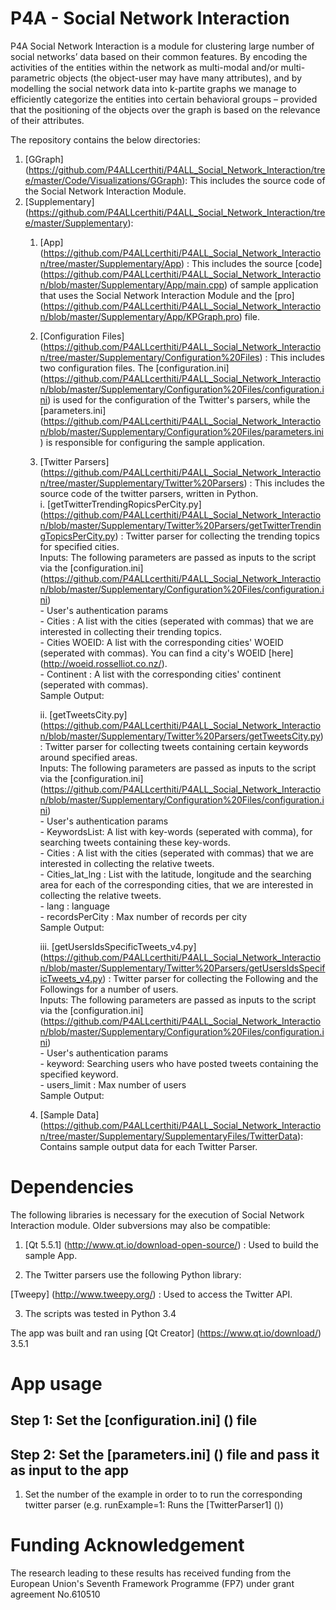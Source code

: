 # P4A - Social Network Interaction     

P4A Social Network Interaction is a module for clustering large number of social networks’ data based on their common features. By encoding the 
activities of the entities within the network as multi-modal and/or multi-parametric objects (the object-user may 
have many attributes), and by modelling the social network data into k-partite graphs we manage to efficiently
 categorize the entities into certain behavioral groups – provided that the positioning of the objects over the 
 graph is based on the relevance of their attributes.

The repository contains the below directories:  

1. [GGraph] (https://github.com/P4ALLcerthiti/P4ALL_Social_Network_Interaction/tree/master/Code/Visualizations/GGraph): This includes the source code of the Social Network Interaction Module.
2. [Supplementary] (https://github.com/P4ALLcerthiti/P4ALL_Social_Network_Interaction/tree/master/Supplementary): 
	1. [App] (https://github.com/P4ALLcerthiti/P4ALL_Social_Network_Interaction/tree/master/Supplementary/App) : This includes the source [code] (https://github.com/P4ALLcerthiti/P4ALL_Social_Network_Interaction/blob/master/Supplementary/App/main.cpp) of  sample application that uses the Social Network Interaction Module and the [pro] (https://github.com/P4ALLcerthiti/P4ALL_Social_Network_Interaction/blob/master/Supplementary/App/KPGraph.pro) file.   
	2. [Configuration Files] (https://github.com/P4ALLcerthiti/P4ALL_Social_Network_Interaction/tree/master/Supplementary/Configuration%20Files) : This includes two configuration files. The [configuration.ini] (https://github.com/P4ALLcerthiti/P4ALL_Social_Network_Interaction/blob/master/Supplementary/Configuration%20Files/configuration.ini) is used for the configuration of the Twitter's parsers, while the [parameters.ini] (https://github.com/P4ALLcerthiti/P4ALL_Social_Network_Interaction/blob/master/Supplementary/Configuration%20Files/parameters.ini) is responsible for configuring the sample application. 
	3. [Twitter Parsers] (https://github.com/P4ALLcerthiti/P4ALL_Social_Network_Interaction/tree/master/Supplementary/Twitter%20Parsers) : This includes the source code of the twitter parsers, written in Python.  
		i. [getTwitterTrendingRopicsPerCity.py] (https://github.com/P4ALLcerthiti/P4ALL_Social_Network_Interaction/blob/master/Supplementary/Twitter%20Parsers/getTwitterTrendingTopicsPerCity.py) : Twitter parser for collecting the trending topics for specified cities.  
			Inputs: The following parameters are passed as inputs to the script via the [configuration.ini] (https://github.com/P4ALLcerthiti/P4ALL_Social_Network_Interaction/blob/master/Supplementary/Configuration%20Files/configuration.ini)  
					- User's authentication params  
					- Cities : A list with the cities (seperated with commas) that we are interested in  collecting their trending topics.  
					- Cities WOEID: A list with the corresponding cities' WOEID (seperated with commas). You can find a city's WOEID [here] (http://woeid.rosselliot.co.nz/).  
					- Continent : A list with the corresponding cities' continent (seperated with commas).  
			Sample Output:   
					
		ii. [getTweetsCity.py] (https://github.com/P4ALLcerthiti/P4ALL_Social_Network_Interaction/blob/master/Supplementary/Twitter%20Parsers/getTweetsCity.py) : Twitter parser for collecting tweets containing certain keywords around specified areas.  
			Inputs: The following parameters are passed as inputs to the script via the [configuration.ini] (https://github.com/P4ALLcerthiti/P4ALL_Social_Network_Interaction/blob/master/Supplementary/Configuration%20Files/configuration.ini)  
					- User's authentication params  
					- KeywordsList: A list with key-words (seperated with comma), for searching tweets containing these key-words.  
					- Cities : A list with the cities (seperated with commas) that we are interested in  collecting the relative tweets.  
					- Cities_lat_lng : List with the latitude, longitude and the searching area for each of the corresponding cities, that we are interested in  collecting the relative tweets.   
					- lang : language  
					- recordsPerCity : Max number of records per city  
			Sample Output:  
			
		iii. [getUsersIdsSpecificTweets_v4.py] (https://github.com/P4ALLcerthiti/P4ALL_Social_Network_Interaction/blob/master/Supplementary/Twitter%20Parsers/getUsersIdsSpecificTweets_v4.py) : Twitter parser for collecting the Following and the Followings for a number of users.  
			Inputs: The following parameters are passed as inputs to the script via the [configuration.ini] (https://github.com/P4ALLcerthiti/P4ALL_Social_Network_Interaction/blob/master/Supplementary/Configuration%20Files/configuration.ini)  
					- User's authentication params  
					- keyword: Searching users who have posted tweets containing the specified keyword.  
					- users_limit : Max number of users  
			Sample Output:  
	4. [Sample Data] (https://github.com/P4ALLcerthiti/P4ALL_Social_Network_Interaction/tree/master/Supplementary/SupplementaryFiles/TwitterData): Contains sample output data for each Twitter Parser.  

# Dependencies  

The following libraries is necessary for the execution of Social Network Interaction module. Older subversions may also be compatible:  

1. [Qt 5.5.1] (http://www.qt.io/download-open-source/) : Used to build the sample App.        

2. The Twitter parsers use the following Python library:    

[Tweepy] (http://www.tweepy.org/) : Used to access the Twitter API.  

3. The scripts was tested in Python 3.4  

The app was built and ran using [Qt Creator] (https://www.qt.io/download/) 3.5.1  

# App usage   

## Step 1: Set the [configuration.ini] () file    

## Step 2: Set the [parameters.ini] () file and pass it as input to the app

1. Set the number of the example in order to to run the corresponding twitter parser (e.g. runExample=1: Runs the [TwitterParser1] ())


# Funding Acknowledgement

The research leading to these results has received funding from the European Union's Seventh Framework Programme (FP7) under grant agreement No.610510